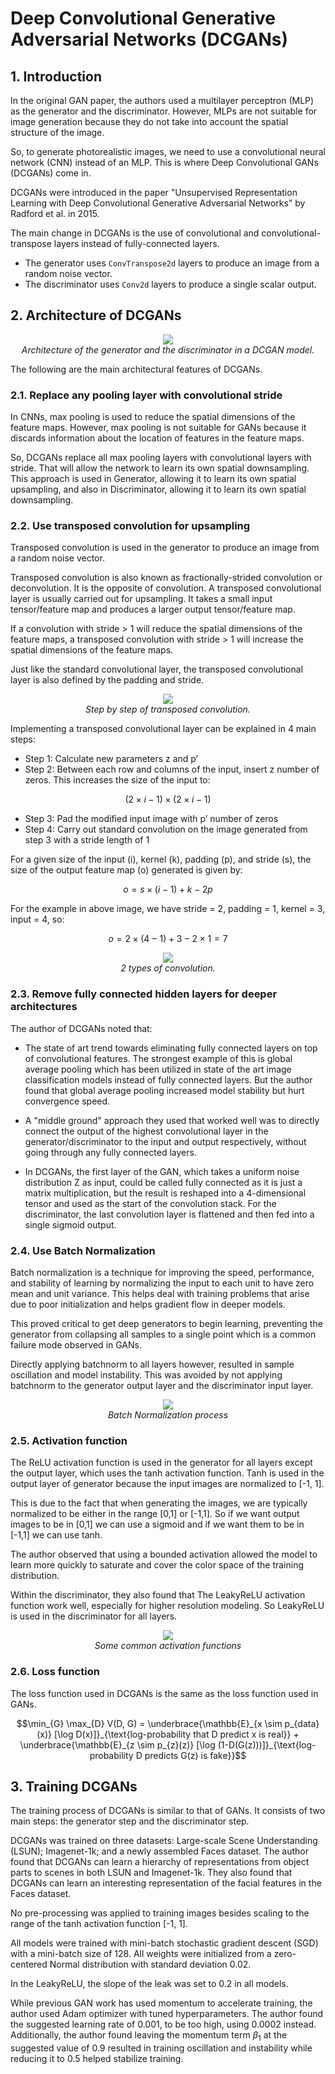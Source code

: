 # **Deep Convolutional Generative Adversarial Networks (DCGANs)**

## **1. Introduction**

In the original GAN paper, the authors used a multilayer perceptron (MLP) as the generator and the discriminator. However, MLPs are not suitable for image generation because they do not take into account the spatial structure of the image.

So, to generate photorealistic images, we need to use a convolutional neural network (CNN) instead of an MLP. This is where Deep Convolutional GANs (DCGANs) come in.

DCGANs were introduced in the paper "Unsupervised Representation Learning with Deep Convolutional Generative Adversarial Networks" by Radford et al. in 2015.

The main change in DCGANs is the use of convolutional and convolutional-transpose layers instead of fully-connected layers.

- The generator uses `ConvTranspose2d` layers to produce an image from a random noise vector.
- The discriminator uses `Conv2d` layers to produce a single scalar output.

## **2. Architecture of DCGANs**

<p align="center">
  <img src="https://tjmachinelearning.com/lectures/1718/gan/dcgan.png" >
  <br>
  <i>Architecture of the generator and the discriminator in a DCGAN model.</i>
</p>

The following are the main architectural features of DCGANs.

### **2.1. Replace any pooling layer with convolutional stride**

In CNNs, max pooling is used to reduce the spatial dimensions of the feature maps. However, max pooling is not suitable for GANs because it discards information about the location of features in the feature maps.

So, DCGANs replace all max pooling layers with convolutional layers with stride. That will allow the network to learn its own spatial downsampling. This approach is used in Generator, allowing it to learn its own spatial upsampling, and also in Discriminator, allowing it to learn its own spatial downsampling.

### **2.2. Use transposed convolution for upsampling**

Transposed convolution is used in the generator to produce an image from a random noise vector.

Transposed convolution is also known as fractionally-strided convolution or deconvolution. It is the opposite of convolution. A transposed convolutional layer is usually carried out for upsampling. It takes a small input tensor/feature map and produces a larger output tensor/feature map.

If a convolution with stride > 1 will reduce the spatial dimensions of the feature maps, a transposed convolution with stride > 1 will increase the spatial dimensions of the feature maps.

Just like the standard convolutional layer, the transposed convolutional layer is also defined by the padding and stride.

<p align="center">
  <img src="https://i0.wp.com/nttuan8.com/wp-content/uploads/2020/04/t2.png?resize=1536%2C366&ssl=1" >
  <br>
  <i>Step by step of transposed convolution.</i>
</p>

Implementing a transposed convolutional layer can be explained in 4 main steps:

- Step 1: Calculate new parameters z and p’
- Step 2: Between each row and columns of the input, insert z number of zeros. This increases the size of the input to:
  
```math
(2 \times i-1) \times (2 \times i-1)
```

- Step 3: Pad the modified input image with p’ number of zeros
- Step 4: Carry out standard convolution on the image generated from step 3 with a stride length of 1

For a given size of the input (i), kernel (k), padding (p), and stride (s), the size of the output feature map (o) generated is given by:

```math
o = s \times (i-1) + k - 2p
```

For the example in above image, we have stride = 2, padding = 1, kernel = 3, input = 4, so:

```math
o = 2 \times (4-1) + 3 - 2 \times 1 = 7
```

<p align="center">
  <img src="https://miro.medium.com/v2/resize:fit:720/format:webp/1*zbVS6lHvo9J4aRZeE-77lA.png" >
  <br>
  <i>2 types of convolution.</i>
</p>

### **2.3. Remove fully connected hidden layers for deeper architectures**

The author of DCGANs noted that:

- The state of art trend towards eliminating fully connected layers on top of convolutional features. The strongest example of this is global average pooling which has been utilized in state of the art image classification models instead of fully connected layers. But the author found that global average pooling increased model stability but hurt convergence speed.

- A "middle ground" approach they used that worked well was to directly connect the output of the highest convolutional layer in the generator/discriminator to the input and output respectively, without going through any fully connected layers.

- In DCGANs, the first layer of the GAN, which takes a uniform noise distribution Z as input, could be called fully connected as it is just a matrix multiplication, but the result is reshaped into a 4-dimensional tensor and used as the start of the convolution stack. For the discriminator, the last convolution layer is flattened and then fed into a single sigmoid output.

### **2.4. Use Batch Normalization**

Batch normalization is a technique for improving the speed, performance, and stability of learning by normalizing the input to each unit to have zero mean and unit variance. This helps deal with training problems that arise due to poor initialization and helps gradient flow in deeper models.

This proved critical to get deep generators to begin learning, preventing the generator from collapsing all samples to a single point which is a common failure mode observed in GANs.

Directly applying batchnorm to all layers however, resulted in sample oscillation and model instability. This was avoided by not applying batchnorm to the generator output layer and the discriminator input layer.

<p align="center">
  <img src="https://i.stack.imgur.com/VEQhM.png" >
  <br>
  <i>Batch Normalization process</i>
</p>

### **2.5. Activation function**

The ReLU activation function is used in the generator for all layers except the output layer, which uses the tanh activation function. Tanh is used in the output layer of generator because the input images are normalized to [-1, 1].

This is due to the fact that when generating the images, we are typically normalized to be either in the range [0,1] or [-1,1]. So if we want output images to be in [0,1] we can use a sigmoid and if we want them to be in [-1,1] we can use tanh.

The author observed that using a bounded activation allowed the model to learn more quickly to saturate and cover the color space of the training distribution.

Within the discriminator, they also found that The LeakyReLU activation function work
well, especially for higher resolution modeling. So LeakyReLU is used in the discriminator for all layers.

<p align="center">
  <img src="https://www.researchgate.net/profile/Junxi-Feng/publication/335845675/figure/fig3/AS:804124836765699@1568729709680/Commonly-used-activation-functions-a-Sigmoid-b-Tanh-c-ReLU-and-d-LReLU.ppm" >
  <br>
  <i>Some common activation functions</i>
</p>

### **2.6. Loss function**

The loss function used in DCGANs is the same as the loss function used in GANs.

```math
\min_{G} \max_{D} V(D, G) = \underbrace{\mathbb{E}_{x \sim p_{data}(x)} [\log D(x)]}_{\text{log-probability that D predict x is real}} + \underbrace{\mathbb{E}_{z \sim p_{z}(z)} [\log (1-D(G(z)))]}_{\text{log-probability D predicts G(z) is fake}}
```

## **3. Training DCGANs**

The training process of DCGANs is similar to that of GANs. It consists of two main steps: the generator step and the discriminator step.

DCGANs was trained on three datasets: Large-scale Scene Understanding (LSUN); Imagenet-1k; and a newly assembled Faces dataset. The author found that DCGANs can learn a hierarchy of representations from object parts to scenes in both LSUN and Imagenet-1k. They also found that DCGANs can learn an interesting representation of the facial features in the Faces dataset.

No pre-processing was applied to training images besides scaling to the range of the tanh activation function [-1, 1].

All models were trained with mini-batch stochastic gradient descent (SGD) with a mini-batch size of 128. All weights were initialized from a zero-centered Normal distribution with standard deviation 0.02.

In the LeakyReLU, the slope of the leak was set to 0.2 in all models.

While previous GAN work has used momentum to accelerate training, the author used Adam optimizer with tuned hyperparameters. The author found the suggested learning rate of 0.001, to be too high, using 0.0002 instead. Additionally, the author found leaving the momentum term $\beta_1$ at the suggested value of 0.9 resulted in training oscillation and instability while reducing it to 0.5 helped stabilize training.
